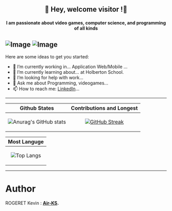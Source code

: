 ## <p align="center">👋 Hey, welcome visitor !👋 </p>
#### <p align="center"> I am passionate about video games, computer science, and programming of all kinds </p>

![Image]([https://media.licdn.com/dms/image/v2/D4E16AQF189dD1u__ZA/profile-displaybackgroundimage-shrink_350_1400/profile-displaybackgroundimage-shrink_350_1400/0/1699210951927?e=1732752000&v=beta&t=t3Wahh8jcQ2gze9gvH24k9ib1obub0oIEPxkt43jpTU])
![Image]([https://media.licdn.com/dms/image/v2/D4E16AQF189dD1u__ZA/profile-displaybackgroundimage-shrink_350_1400/profile-displaybackgroundimage-shrink_350_1400/0/1699210951927?e=1732752000&v=beta&t=t3Wahh8jcQ2gze9gvH24k9ib1obub0oIEPxkt43jpTU])
--------------------------------------
<!--
**Air-KS/Air-KS** is a ✨ _special_ ✨ repository because its `README.md` (this file) appears on your GitHub profile.
-->

Here are some ideas to get you started:

- 🔭 I’m currently working in... Application Web/Mobile ...
- 🌱 I’m currently learning about... at Holberton School.
- 🤔 I’m looking for help with work...
- 💬 Ask me about Programming, videogames...
- 📫 How to reach me: [LinkedIn](https://www.linkedin.com/in/kevinrogeret/)...
--------------------------------------

|Github States|Contributions and Longest|
|--|--|
|<p align="center">![Anurag's GitHub stats](https://github-readme-stats.vercel.app/api?username=Air-KS&theme=prussian&show_icons=true)</p>|<p align="center">[![GitHub Streak](https://streak-stats.demolab.com?user=Air-KS&theme=tokyonight&border_radius=25&exclude_days=Sun%2CSat&card_width=496)](https://git.io/streak-stats)</p>|

| Most Languge |
|--------------|
|<p align="center">![Top Langs](https://github-readme-stats.vercel.app/api/top-langs/?username=Air-KS&layout=compact)</p>|
----------------------------------------------------------

# Author
ROGERET Kevin : **[Air-KS](https://github.com/Air-KS).** <br>

